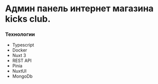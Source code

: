 # Админ панель интернет магазина kicks club.

### Технологии

-   Typescript
-   Docker
-   Nuxt 3
-   REST API
-   Pinia
-   NuxtUI
-   MongoDb
